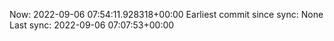 Now: 2022-09-06 07:54:11.928318+00:00 Earliest commit since sync: None Last sync: 2022-09-06 07:07:53+00:00
